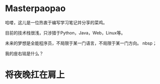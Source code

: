 # Masterpaopao
哈喽，这儿是一位热衷于编写学习笔记并分享的菜鸡。

目前的技术栈很浅，只涉猎于Python，Java，Web，Linux等。

未来的梦想是全能程序员，不局限于某一门语言，不局限于某一门方向。
nbsp；

我的座右铭是什么？
# 将夜晚扛在肩上
